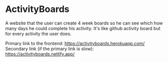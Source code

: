 # ActivityBoards
A website that the user can create 4 week boards so he can see which how many days he could complete his activity. It's like github activity board but for every activity the user does.

Primary link to the frontend:
https://activityboards.herokuapp.com/
Secondary link (if the primary link is slow):
https://activityboards.netlify.app/
